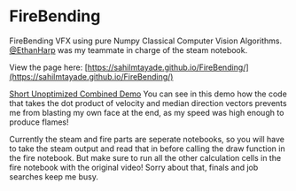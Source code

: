 # FireBending
FireBending VFX using pure Numpy Classical Computer Vision Algorithms.  
[@EthanHarp](https://github.com/EthanHarp) was my teammate in charge of the steam notebook.  

View the page here: [https://sahilmtayade.github.io/FireBending/](https://sahilmtayade.github.io/FireBending/)

[Short Unoptimized Combined Demo](https://github.com/sahilmtayade/FireBending/assets/83998676/2cd3f042-8dba-4afd-b123-06564e4dd1e6  
)
You can see in this demo how the code that takes the dot product of velocity and median direction vectors prevents me from blasting my own face at the end, as my speed was high enough to produce flames!


Currently the steam and fire parts are seperate notebooks, so you will have to take the steam output and read that in before calling the draw function in the fire notebook. But make sure to run all the other calculation cells in the fire notebook with the original video! Sorry about that, finals and job searches keep me busy.
